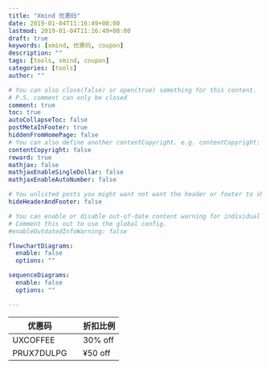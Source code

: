 ```yaml
---
title: "Xmind 优惠码"
date: 2019-01-04T11:16:49+08:00
lastmod: 2019-01-04T11:16:49+08:00
draft: true
keywords: [xmind, 优惠码, coupon]
description: ""
tags: [tools, xmind, coupon]
categories: [tools]
author: ""

# You can also close(false) or open(true) something for this content.
# P.S. comment can only be closed
comment: true
toc: true
autoCollapseToc: false
postMetaInFooter: true
hiddenFromHomePage: false
# You can also define another contentCopyright. e.g. contentCopyright: "This is another copyright."
contentCopyright: false
reward: true
mathjax: false
mathjaxEnableSingleDollar: false
mathjaxEnableAutoNumber: false

# You unlisted posts you might want not want the header or footer to show
hideHeaderAndFooter: false

# You can enable or disable out-of-date content warning for individual post.
# Comment this out to use the global config.
#enableOutdatedInfoWarning: false

flowchartDiagrams:
  enable: false
  options: ""

sequenceDiagrams: 
  enable: false
  options: ""

---
```


| 优惠码 |  | 折扣比例 |
| --- | --- | --- |
| UXCOFFEE |  | 30% off |
| PRUX7DULPG |  | ¥50 off |
